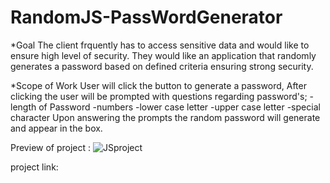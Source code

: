 # RandomJS-PassWordGenerator
*Goal
The client frquently has to access sensitive data and would like to ensure high level of security. They would like an application that randomly generates a password based on defined criteria ensuring strong security.

*Scope of Work
User will click the button to generate a password,
After clicking the user will be prompted with questions regarding password's;
-length of Password
-numbers
-lower case letter
-upper case letter
-special character
Upon answering the prompts the random password will generate and appear in the box.

Preview of project :
![JSproject](https://user-images.githubusercontent.com/69219899/146716293-13f1cf2b-2eeb-45cd-ae23-65426aaf96be.gif)

project link:
